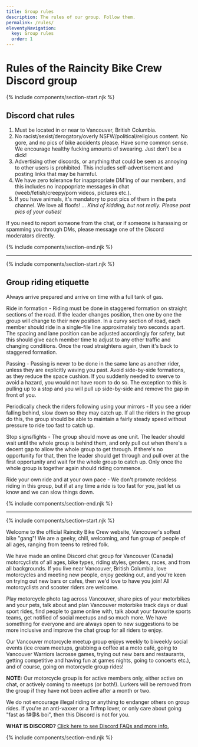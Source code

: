 ```yaml
---
title: Group rules
description: The rules of our group. Follow them.
permalink: /rules/
eleventyNavigation:
  key: Group rules
  order: 1
---
```

# Rules of the Raincity Bike Crew Discord group

{% include components/section-start.njk %}

## Discord chat rules

1. Must be located in or near to Vancouver, British Columbia.
2. No racist/sexist/derogatory/overly NSFW/political/religious content. No gore, and no pics of bike accidents please. Have some common sense. We encourage healthy fucking amounts of swearing. Just don't be a dick!
3. Advertising other discords, or anything that could be seen as annoying to other users is prohibited. This includes self-advertisement and posting links that may be harmful.
4. We have zero tolerance for inappropriate DM'ing of our members, and this includes no inappopriate messages in chat (weeb/fetish/creepy/porn videos, pictures etc.).
5. If you have animals, it's mandatory to post pics of them in the pets channel. We love all floofs! ... *Kind of kidding, but not really. Please post pics of your cuties!*

If you need to report someone from the chat, or if someone is harassing or spamming you through DMs, please message one of the Discord moderators directly.

{% include components/section-end.njk %}

- - -

{% include components/section-start.njk %}

## Group riding etiquette

Always arrive prepared and arrive on time with a full tank of gas.

Ride in formation - Riding must be done in staggered formation on straight sections of the road. If the leader changes position, then one by one the group will change to their new position. In a curvy section of road, each member should ride in a single-file line approximately two seconds apart. The spacing and lane position can be adjusted accordingly for safety, but this should give each member time to adjust to any other traffic and changing conditions. Once the road straightens again, then it's back to staggered formation.

Passing - Passing is never to be done in the same lane as another rider, unless they are explicitly waving you past. Avoid side-by-side formations, as they reduce the space cushion. If you suddenly needed to swerve to avoid a hazard, you would not have room to do so. The exception to this is pulling up to a stop and you will pull up side-by-side and remove the gap in front of you.

Periodically check the riders following using your mirrors - If you see a rider falling behind, slow down so they may catch up. If all the riders in the group do this, the group should be able to maintain a fairly steady speed without pressure to ride too fast to catch up.

Stop signs/lights - The group should move as one unit. The leader should wait until the whole group is behind them, and only pull out when there's a decent gap to allow the whole group to get through. If there's no opportunity for that, then the leader should get through and pull over at the first opportunity and wait for the whole group to catch up. Only once the whole group is together again should riding commence.

Ride your own ride and at your own pace - We don't promote reckless riding in this group, but if at any time a ride is too fast for you, just let us know and we can slow things down.

{% include components/section-end.njk %}

- - -

{% include components/section-start.njk %}

Welcome to the official Raincity Bike Crew website, Vancouver's softest bike "gang"! We are a geeky, chill, welcoming, and fun group of people of all ages, ranging from teens to retired folk.

We have made an online Discord chat group for Vancouver (Canada) motorcyclists of all ages, bike types, riding styles, genders, races, and from all backgrounds. If you live near Vancouver, British Columbia, love motorcycles and meeting new people, enjoy geeking out, and you're keen on trying out new bars or cafes, then we'd love to have you join! All motorcyclists and scooter riders are welcome.

Play motorcycle photo tag across Vancouver, share pics of your motorbikes and your pets, talk about and plan Vancouver motorbike track days or dual sport rides, find people to game online with, talk about your favourite sports teams, get notified of social meetups and so much more. We have something for everyone and are always open to new suggestions to be more inclusive and improve the chat group for all riders to enjoy.

Our Vancouver motorcycle meetup group enjoys weekly to biweekly social events (ice cream meetups, grabbing a coffee at a moto café, going to Vancouver Warriors lacrosse games, trying out new bars and restaurants, getting competitive and having fun at games nights, going to concerts etc.), and of course, going on motorcycle group rides!

**NOTE:** Our motorcycle group is for active members only, either active on chat, or actively coming to meetups (or both!). Lurkers will be removed from the group if they have not been active after a month or two.

We do not encourage illegal riding or anything to endanger others on group rides. If you're an anti-vaxxer or a Tr#mp lover, or only care about going "fast as f#@& boi", then this Discord is not for you.

**WHAT IS DISCORD?** [Click here to see Discord FAQs and more info.](https://www.raincitybikecrew.com/discord-info/)

{% include components/section-end.njk %}